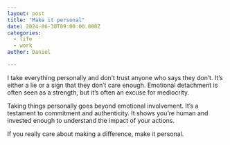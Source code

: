 ```yaml
---
layout: post
title: "Make it personal"
date: 2024-06-30T09:00:00.000Z
categories:
  - life
  - work
author: Daniel

---
```


I take everything personally and don’t trust anyone who says they don’t. It’s either a lie or a sign that they don’t care enough. Emotional detachment is often seen as a strength, but it’s often an excuse for mediocrity.
<!-- more-->

Taking things personally goes beyond emotional involvement. It’s a testament to commitment and authenticity. It shows you’re human and invested enough to understand the impact of your actions.

If you really care about making a difference, make it personal.